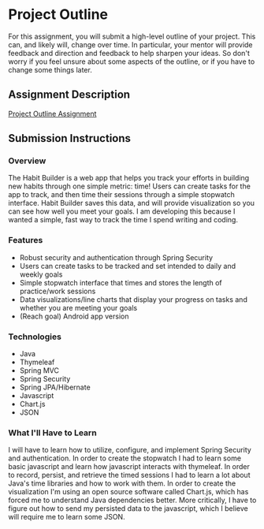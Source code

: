 # Project Outline
For this assignment, you will submit a high-level outline of your project. This can, and likely will, change over time. In particular, your mentor will provide feedback and direction and feedback to help sharpen your ideas. So don't worry if you feel unsure about some aspects of the outline, or if you have to change some things later.

## Assignment Description
[Project Outline Assignment](https://education.launchcode.org/liftoff/assignments/project-outline/)

## Submission Instructions

### Overview
The Habit Builder is a web app that helps you track your efforts in building new habits through one simple metric: time! Users can create tasks for the app to track, and then time their sessions through a simple stopwatch interface. Habit Builder saves this data, and will provide visualization so you can see how well you meet your goals. I am developing this because I wanted a simple, fast way to track the time I spend writing and coding. 
### Features
 - Robust security and authentication through Spring Security
 - Users can create tasks to be tracked and set intended to daily and weekly goals
 - Simple stopwatch interface that times and stores the length of practice/work sessions
 - Data visualizations/line charts that display your progress on tasks and whether you are meeting your goals
 - (Reach goal) Android app version

### Technologies
 - Java
 - Thymeleaf
 - Spring MVC
 - Spring Security
 - Spring JPA/Hibernate
 - Javascript
 - Chart.js
 - JSON


### What I'll Have to Learn

I will have to learn how to utilize, configure, and implement Spring Security and authentication. In order to create the stopwatch I had to learn some basic javascript and learn how javascript interacts with thymeleaf. In order to record, persist, and retrieve the timed sessions I had to learn a lot about Java's time libraries and how to work with them. In order to create the visualization I'm using an open source software called Chart.js, which has forced me to understand Java dependencies better. More critically, I have to figure out how to send my persisted data to the javascript, which I believe will require me to learn some JSON. 

